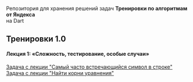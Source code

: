 Репозитория для хранения решений задач **Тренировки по алгоритмам от Яндекса** <br> на Dart

## Тренировки 1.0
#### Лекция 1: «Сложность, тестирование, особые случаи»

[Задача с лекции "Самый часто встречающийся символ в строке"](https://github.com/IrinaSemGB/Yandex-Algorithms/blob/main/Тренировки_1.0/Найти%20самый%20часто%20встречающийся%20символ%20в%20строке)
[Задача с лекции "Найти корни уравнения"](https://github.com/IrinaSemGB/Yandex-Algorithms/blob/main/Тренировки_1.0/Квадратное%20уравнение)
